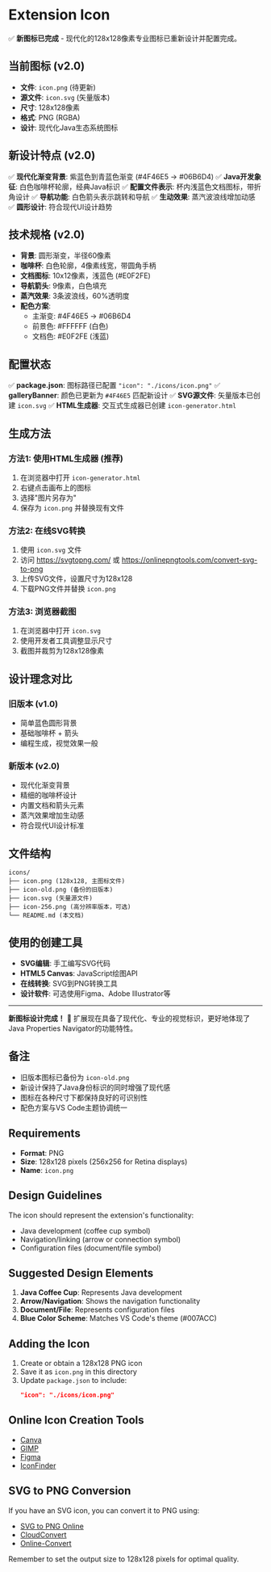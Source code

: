 # Extension Icon

✅ **新图标已完成** - 现代化的128x128像素专业图标已重新设计并配置完成。

## 当前图标 (v2.0)

- **文件**: `icon.png` (待更新)
- **源文件**: `icon.svg` (矢量版本)
- **尺寸**: 128x128像素
- **格式**: PNG (RGBA)
- **设计**: 现代化Java生态系统图标

## 新设计特点 (v2.0)

✅ **现代化渐变背景**: 紫蓝色到青蓝色渐变 (#4F46E5 → #06B6D4)
✅ **Java开发象征**: 白色咖啡杯轮廓，经典Java标识
✅ **配置文件表示**: 杯内浅蓝色文档图标，带折角设计
✅ **导航功能**: 白色箭头表示跳转和导航
✅ **生动效果**: 蒸汽波浪线增加动感
✅ **圆形设计**: 符合现代UI设计趋势

## 技术规格 (v2.0)

- **背景**: 圆形渐变，半径60像素
- **咖啡杯**: 白色轮廓，4像素线宽，带圆角手柄
- **文档图标**: 10x12像素，浅蓝色 (#E0F2FE)
- **导航箭头**: 9像素，白色填充
- **蒸汽效果**: 3条波浪线，60%透明度
- **配色方案**: 
  - 主渐变: #4F46E5 → #06B6D4
  - 前景色: #FFFFFF (白色)
  - 文档色: #E0F2FE (浅蓝)

## 配置状态

✅ **package.json**: 图标路径已配置 `"icon": "./icons/icon.png"`
✅ **galleryBanner**: 颜色已更新为 `#4F46E5` 匹配新设计
✅ **SVG源文件**: 矢量版本已创建 `icon.svg`
✅ **HTML生成器**: 交互式生成器已创建 `icon-generator.html`

## 生成方法

### 方法1: 使用HTML生成器 (推荐)
1. 在浏览器中打开 `icon-generator.html`
2. 右键点击画布上的图标
3. 选择"图片另存为"
4. 保存为 `icon.png` 并替换现有文件

### 方法2: 在线SVG转换
1. 使用 `icon.svg` 文件
2. 访问 https://svgtopng.com/ 或 https://onlinepngtools.com/convert-svg-to-png
3. 上传SVG文件，设置尺寸为128x128
4. 下载PNG文件并替换 `icon.png`

### 方法3: 浏览器截图
1. 在浏览器中打开 `icon.svg`
2. 使用开发者工具调整显示尺寸
3. 截图并裁剪为128x128像素

## 设计理念对比

### 旧版本 (v1.0)
- 简单蓝色圆形背景
- 基础咖啡杯 + 箭头
- 编程生成，视觉效果一般

### 新版本 (v2.0)
- 现代化渐变背景
- 精细的咖啡杯设计
- 内置文档和箭头元素
- 蒸汽效果增加生动感
- 符合现代UI设计标准

## 文件结构

```
icons/
├── icon.png (128x128, 主图标文件)
├── icon-old.png (备份的旧版本)
├── icon.svg (矢量源文件)
├── icon-256.png (高分辨率版本，可选)
└── README.md (本文档)
```

## 使用的创建工具

- **SVG编辑**: 手工编写SVG代码
- **HTML5 Canvas**: JavaScript绘图API
- **在线转换**: SVG到PNG转换工具
- **设计软件**: 可选使用Figma、Adobe Illustrator等

---

**新图标设计完成！** 🎨 扩展现在具备了现代化、专业的视觉标识，更好地体现了Java Properties Navigator的功能特性。

## 备注

- 旧版本图标已备份为 `icon-old.png`
- 新设计保持了Java身份标识的同时增强了现代感
- 图标在各种尺寸下都保持良好的可识别性
- 配色方案与VS Code主题协调统一

## Requirements

- **Format**: PNG
- **Size**: 128x128 pixels (256x256 for Retina displays)
- **Name**: `icon.png`

## Design Guidelines

The icon should represent the extension's functionality:
- Java development (coffee cup symbol)
- Navigation/linking (arrow or connection symbol)
- Configuration files (document/file symbol)

## Suggested Design Elements

1. **Java Coffee Cup**: Represents Java development
2. **Arrow/Navigation**: Shows the navigation functionality
3. **Document/File**: Represents configuration files
4. **Blue Color Scheme**: Matches VS Code's theme (#007ACC)

## Adding the Icon

1. Create or obtain a 128x128 PNG icon
2. Save it as `icon.png` in this directory
3. Update `package.json` to include:
   ```json
   "icon": "./icons/icon.png"
   ```

## Online Icon Creation Tools

- [Canva](https://www.canva.com/)
- [GIMP](https://www.gimp.org/)
- [Figma](https://www.figma.com/)
- [IconFinder](https://www.iconfinder.com/)

## SVG to PNG Conversion

If you have an SVG icon, you can convert it to PNG using:
- [SVG to PNG Online](https://svgtopng.com/)
- [CloudConvert](https://cloudconvert.com/svg-to-png)
- [Online-Convert](https://image.online-convert.com/convert/svg-to-png)

Remember to set the output size to 128x128 pixels for optimal quality. 